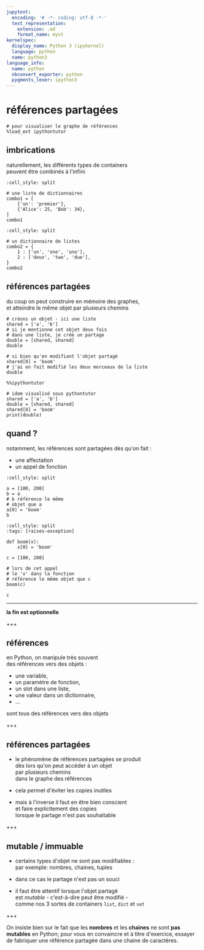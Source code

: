 ```yaml
---
jupytext:
  encoding: '# -*- coding: utf-8 -*-'
  text_representation:
    extension: .md
    format_name: myst
kernelspec:
  display_name: Python 3 (ipykernel)
  language: python
  name: python3
language_info:
  name: python
  nbconvert_exporter: python
  pygments_lexer: ipython3
---
```


# références partagées

```{code-cell} ipython3
# pour visualiser le graphe de références
%load_ext ipythontutor
```

## imbrications

naturellement, les différents types de containers  
peuvent être combinés à l'infini

```{code-cell} ipython3
:cell_style: split

# une liste de dictionnaires
combo1 = [
    {'un': 'premier'},
    {'Alice': 25, 'Bob': 34},
]
combo1
```

```{code-cell} ipython3
:cell_style: split

# un dictionnaire de listes
combo2 = {
    1 : ['un', 'one', 'uno'],
    2 : ['deux', 'two', 'due'],
}
combo2
```

## références partagées

du coup on peut construire en mémoire des graphes,  
et atteindre le même objet par plusieurs chemins

```{code-cell} ipython3
# créons un objet - ici une liste
shared = ['a', 'b']
# si je mentionne cet objet deux fois
# dans une liste, je crée un partage
double = [shared, shared]
double
```

```{code-cell} ipython3
# si bien qu'en modifiant l'objet partagé
shared[0] = 'boom'
# j'ai en fait modifié les deux morceaux de la liste
double
```

```{code-cell} ipython3
%%ipythontutor

# idem visualisé sous pythontutor
shared = ['a', 'b']
double = [shared, shared]
shared[0] = 'boom'
print(double)
```

## quand ?

notamment, les références sont partagées dès qu'on fait :

* une affectation
* un appel de fonction

```{code-cell} ipython3
:cell_style: split

a = [100, 200]
b = a
# b référence le même
# objet que a
a[0] = 'boom'
b
```

```{code-cell} ipython3
:cell_style: split
:tags: [raises-exception]

def boom(x):
    x[0] = 'boom'

c = [100, 200]

# lors de cet appel
# le 'x' dans la fonction
# référence le même objet que c
boom(c)

c
```

***
**la fin est optionnelle**

+++

## références

en Python, on manipule très souvent  
des références vers des objets :

* une variable,
* un paramètre de fonction,
* un slot dans une liste,
* une valeur dans un dictionnaire,
* ...

sont tous des références vers des objets

+++

## références partagées

* le phénomène de références partagées se produit  
  dès lors qu'on peut accéder à un objet  
  par plusieurs chemins  
  dans le graphe des références

* cela permet d'éviter les copies inutiles
* mais à l'inverse il faut en être bien conscient  
  et faire explicitement des copies  
  lorsque le partage n'est pas souhaitable

+++

## mutable / immuable

* certains types d'objet ne sont pas modifiables :  
  par exemple: nombres, chaines, tuples

* dans ce cas le partage n'est pas un souci
* il faut être attentif lorsque l'objet partagé  
  est *mutable* - c'est-à-dire peut être modifié -  
  comme nos 3 sortes de containers `list`, `dict` et `set`

+++

On insiste bien sur le fait que les **nombres**  et les **chaines** ne sont **pas
mutables** en Python; pour vous en convaincre et à titre d'exercice, essayer de fabriquer
une référence partagée dans une chaine de caractères.
